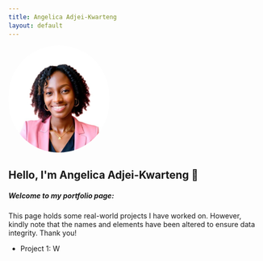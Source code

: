 ```yaml
---
title: Angelica Adjei-Kwarteng
layout: default
---
```


<img src="Images/angelica.jpg" alt="Angelica's Profile Picture" width="200" style="border-radius: 100px;" />

## Hello, I'm Angelica Adjei-Kwarteng 👋




##### Welcome to my portfolio page:
This page holds some real-world projects I have worked on.
However, kindly note that the names and elements have been altered to ensure data integrity. Thank you!

- Project 1: W











